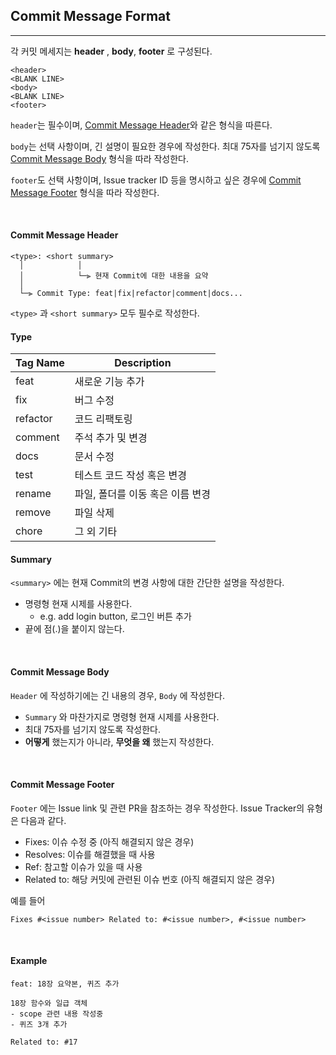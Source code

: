## Commit Message Format
---
각 커밋 메세지는 **header** , **body**, **footer** 로 구성된다.

```
<header>
<BLANK LINE>
<body>
<BLANK LINE>
<footer>
```

`header`는 필수이며, [Commit Message Header](#commit-header)와 같은 형식을 따른다.

`body`는 선택 사항이며, 긴 설명이 필요한 경우에 작성한다. 최대 75자를 넘기지 않도록 [Commit Message Body](#commit-body) 형식을 따라 작성한다.

`footer`도 선택 사항이며, Issue tracker ID 등을 명시하고 싶은 경우에 [Commit Message Footer](#commit-footer) 형식을 따라 작성한다.

</br>

#### <a name="commit-header"></a>Commit Message Header

```
<type>: <short summary>
  │            │
  │            └─⫸ 현재 Commit에 대한 내용을 요약
  │
  └─⫸ Commit Type: feat|fix|refactor|comment|docs...
```

`<type>` 과 `<short summary>` 모두 필수로 작성한다.

#### Type

|Tag Name|Description|
|---|---|
|feat|새로운 기능 추가|
|fix|버그 수정|
|refactor|코드 리팩토링|
|comment|주석 추가 및 변경|
|docs|문서 수정|
|test|테스트 코드 작성 혹은 변경|
|rename|파일, 폴더를 이동 혹은 이름 변경|
|remove|파일 삭제|
|chore|그 외 기타|

#### Summary

`<summary>` 에는 현재 Commit의 변경 사항에 대한 간단한 설명을 작성한다.

- 명령형 현재 시제를 사용한다.
	- e.g. add login button, 로그인 버튼 추가
- 끝에 점(.)을 붙이지 않는다.

</br>

#### <a name="commit-body"></a>Commit Message Body

`Header` 에 작성하기에는 긴 내용의 경우, `Body` 에 작성한다.

- `Summary` 와 마찬가지로 명령형 현재 시제를 사용한다.
- 최대 75자를 넘기지 않도록 작성한다.
- **어떻게** 했는지가 아니라, **무엇을 왜** 했는지 작성한다.

</br>

#### <a name="commit-footer"></a>Commit Message Footer

`Footer` 에는 Issue link 및 관련 PR을 참조하는 경우 작성한다.
Issue Tracker의 유형은 다음과 같다.
- Fixes: 이슈 수정 중 (아직 해결되지 않은 경우)
- Resolves: 이슈를 해결했을 때 사용
- Ref: 참고할 이슈가 있을 때 사용
- Related to: 해당 커밋에 관련된 이슈 번호 (아직 해결되지 않은 경우)

예를 들어
```
Fixes #<issue number> Related to: #<issue number>, #<issue number>
```

</br>

#### Example

```
feat: 18장 요약본, 퀴즈 추가

18장 함수와 일급 객체
- scope 관련 내용 작성중
- 퀴즈 3개 추가

Related to: #17
```